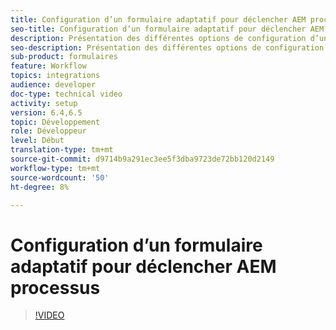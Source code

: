 ```yaml
---
title: Configuration d’un formulaire adaptatif pour déclencher AEM processus
seo-title: Configuration d’un formulaire adaptatif pour déclencher AEM processus
description: Présentation des différentes options de configuration d’un formulaire adaptatif pour déclencher AEM flux de travail
seo-description: Présentation des différentes options de configuration d’un formulaire adaptatif pour déclencher AEM flux de travail
sub-product: formulaires
feature: Workflow
topics: integrations
audience: developer
doc-type: technical video
activity: setup
version: 6.4,6.5
topic: Développement
role: Développeur
level: Début
translation-type: tm+mt
source-git-commit: d9714b9a291ec3ee5f3dba9723de72bb120d2149
workflow-type: tm+mt
source-wordcount: '50'
ht-degree: 8%

---
```



# Configuration d’un formulaire adaptatif pour déclencher AEM processus


>[!VIDEO](https://video.tv.adobe.com/v/28316?quality=9&learn=on)

